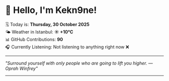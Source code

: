 # 👋 Hello, I'm Kekn9ne!

🗓️ Today is: **Thursday, 30 October 2025**  
🌤️ Weather in Istanbul: **☀️   +10°C**  
📊 GitHub Contributions: **90**  
🎧 Currently Listening: Not listening to anything right now ❌

---

_"Surround yourself with only people who are going to lift you higher.  — *Oprah Winfrey*"_

---
